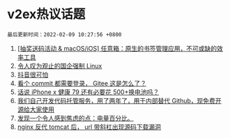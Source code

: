 # v2ex热议话题

`最后更新时间：2022-02-09 10:27:56 +0800`

1. [[抽奖送码活动 & macOS/iOS] 任意箱：原生的书签管理应用，不可或缺的效率工具](https://www.v2ex.com/t/832392)
1. [令人叹为观止的国企强制 Linux](https://www.v2ex.com/t/832405)
1. [抖音很可怕](https://www.v2ex.com/t/832436)
1. [看个 commit 都需要登录， Gitee 这是怎么了？](https://www.v2ex.com/t/832503)
1. [话说 iPhone x 健康 79 还有必要花 500+换电池吗？](https://www.v2ex.com/t/832465)
1. [我们自己开发代码托管服务，用了两年了，用于内部替代 Github，现免费开源给大家使用](https://www.v2ex.com/t/832380)
1. [发现一个令人感到焦虑的点：电量百分比。](https://www.v2ex.com/t/832408)
1. [nginx 反代 tomcat 后， url 带斜杠出现源码下载漏洞](https://www.v2ex.com/t/832466)

